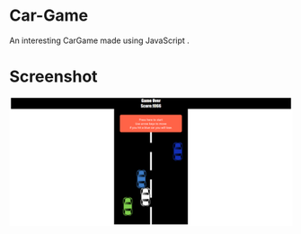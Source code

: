 # Car-Game
An interesting CarGame made using JavaScript .

# Screenshot
<img src="CargameScreenshot2.png">
